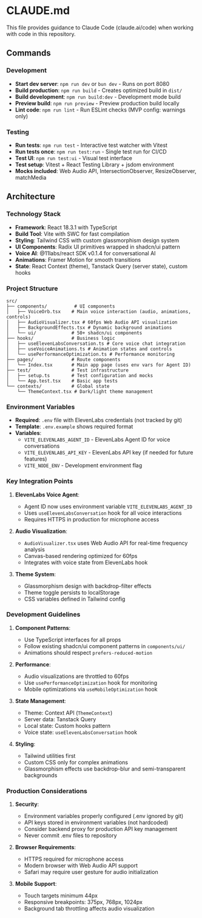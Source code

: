 # CLAUDE.md

This file provides guidance to Claude Code (claude.ai/code) when working with code in this repository.

## Commands

### Development
- **Start dev server**: `npm run dev` or `bun dev` - Runs on port 8080
- **Build production**: `npm run build` - Creates optimized build in `dist/`
- **Build development**: `npm run build:dev` - Development mode build
- **Preview build**: `npm run preview` - Preview production build locally
- **Lint code**: `npm run lint` - Run ESLint checks (MVP config: warnings only)

### Testing
- **Run tests**: `npm run test` - Interactive test watcher with Vitest
- **Run tests once**: `npm run test:run` - Single test run for CI/CD
- **Test UI**: `npm run test:ui` - Visual test interface
- **Test setup**: Vitest + React Testing Library + jsdom environment
- **Mocks included**: Web Audio API, IntersectionObserver, ResizeObserver, matchMedia

## Architecture

### Technology Stack
- **Framework**: React 18.3.1 with TypeScript
- **Build Tool**: Vite with SWC for fast compilation
- **Styling**: Tailwind CSS with custom glassmorphism design system
- **UI Components**: Radix UI primitives wrapped in shadcn/ui pattern
- **Voice AI**: @11labs/react SDK v0.1.4 for conversational AI
- **Animations**: Framer Motion for smooth transitions
- **State**: React Context (theme), Tanstack Query (server state), custom hooks

### Project Structure
```
src/
├── components/          # UI components
│   ├── VoiceOrb.tsx    # Main voice interaction (audio, animations, controls)
│   ├── AudioVisualizer.tsx # 60fps Web Audio API visualization
│   ├── BackgroundEffects.tsx # Dynamic background animations
│   └── ui/             # 50+ shadcn/ui components
├── hooks/              # Business logic
│   ├── useElevenLabsConversation.ts # Core voice chat integration
│   ├── useVoiceAnimations.ts # Animation states and controls
│   └── usePerformanceOptimization.ts # Performance monitoring
├── pages/              # Route components
│   └── Index.tsx       # Main app page (uses env vars for Agent ID)
├── test/               # Test infrastructure
│   ├── setup.ts        # Test configuration and mocks
│   └── App.test.tsx    # Basic app tests
└── contexts/           # Global state
    └── ThemeContext.tsx # Dark/light theme management
```

### Environment Variables
- **Required**: `.env` file with ElevenLabs credentials (not tracked by git)
- **Template**: `.env.example` shows required format
- **Variables**:
  - `VITE_ELEVENLABS_AGENT_ID` - ElevenLabs Agent ID for voice conversations
  - `VITE_ELEVENLABS_API_KEY` - ElevenLabs API key (if needed for future features)
  - `VITE_NODE_ENV` - Development environment flag

### Key Integration Points

1. **ElevenLabs Voice Agent**: 
   - Agent ID now uses environment variable `VITE_ELEVENLABS_AGENT_ID`
   - Uses `useElevenLabsConversation` hook for all voice interactions
   - Requires HTTPS in production for microphone access

2. **Audio Visualization**:
   - `AudioVisualizer.tsx` uses Web Audio API for real-time frequency analysis
   - Canvas-based rendering optimized for 60fps
   - Integrates with voice state from ElevenLabs hook

3. **Theme System**:
   - Glassmorphism design with backdrop-filter effects
   - Theme toggle persists to localStorage
   - CSS variables defined in Tailwind config

### Development Guidelines

1. **Component Patterns**:
   - Use TypeScript interfaces for all props
   - Follow existing shadcn/ui component patterns in `components/ui/`
   - Animations should respect `prefers-reduced-motion`

2. **Performance**:
   - Audio visualizations are throttled to 60fps
   - Use `usePerformanceOptimization` hook for monitoring
   - Mobile optimizations via `useMobileOptimization` hook

3. **State Management**:
   - Theme: Context API (`ThemeContext`)
   - Server data: Tanstack Query
   - Local state: Custom hooks pattern
   - Voice state: `useElevenLabsConversation` hook

4. **Styling**:
   - Tailwind utilities first
   - Custom CSS only for complex animations
   - Glassmorphism effects use backdrop-blur and semi-transparent backgrounds

### Production Considerations

1. **Security**: 
   - Environment variables properly configured (.env ignored by git)
   - API keys stored in environment variables (not hardcoded)
   - Consider backend proxy for production API key management
   - Never commit .env files to repository

2. **Browser Requirements**:
   - HTTPS required for microphone access
   - Modern browser with Web Audio API support
   - Safari may require user gesture for audio initialization

3. **Mobile Support**:
   - Touch targets minimum 44px
   - Responsive breakpoints: 375px, 768px, 1024px
   - Background tab throttling affects audio visualization